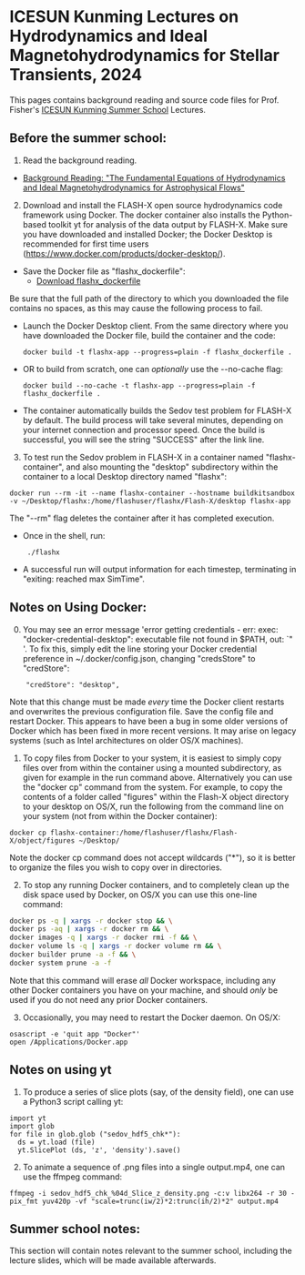 # ICESUN Kunming Lectures on Hydrodynamics and Ideal Magnetohydrodynamics for Stellar Transients, 2024

This pages contains background reading and source code files for Prof. Fisher's [ICESUN Kunming Summer School](https://stellar-explosion2024.casconf.cn/) Lectures.

## Before the summer school:

1. Read the background reading.
- [Background Reading: "The Fundamental Equations of Hydrodynamics and Ideal Magnetohydrodynamics for Astrophysical Flows"](./hydro_equation_derivation.pdf)

2. Download and install the FLASH-X open source hydrodynamics code framework using Docker. The docker container also installs the Python-based toolkit yt for analysis of the data output by FLASH-X. Make sure you have downloaded and installed Docker; the Docker Desktop is recommended for first time users (https://www.docker.com/products/docker-desktop/).

- Save the Docker file as "flashx_dockerfile":
  - [Download flashx_dockerfile](https://raw.githubusercontent.com/rtfisher/summerschool_lectures/main/flashx_dockerfile)

Be sure that the full path of the directory to which you downloaded the file contains no spaces, as this may cause the following process to fail.
- Launch the Docker Desktop client. From the same directory where you have downloaded the Docker file, build the container and the code:
  <br>
  ```
  docker build -t flashx-app --progress=plain -f flashx_dockerfile .
  ```
- OR to build from scratch, one can _optionally_ use the --no-cache flag:
  <br>
  ```
  docker build --no-cache -t flashx-app --progress=plain -f flashx_dockerfile .
  ```
- The container automatically builds the Sedov test problem for FLASH-X by default. The build process will take several minutes, depending on your internet connection and processor speed. Once the build is successful, you will see the string "SUCCESS" after the link line.
  
3. To test run the Sedov problem in FLASH-X in a container named "flashx-container", and also mounting the "desktop" subdirectory within the container to a local Desktop directory named "flashx":
 ```  
 docker run --rm -it --name flashx-container --hostname buildkitsandbox -v ~/Desktop/flashx:/home/flashuser/flashx/Flash-X/desktop flashx-app
```
The "--rm" flag deletes the container after it has completed execution.
- Once in the shell, run:
  ```
   ./flashx
  ```
- A successful run will output information for each timestep, terminating in "exiting: reached max SimTime". 

## Notes on Using Docker:

0. You may see an error message 'error getting credentials - err: exec: "docker-credential-desktop": executable file not found in $PATH, out: `" '. To fix this, simply edit the line storing your Docker credential preference in ~/.docker/config.json, changing "credsStore" to "credStore":

```
    "credStore": "desktop",
```

Note that this change must be made _every_ time the Docker client restarts and overwrites the previous configuration file. Save the config file and restart Docker. This appears to have been a bug in some older versions of Docker which has been fixed in more recent versions. It may arise on legacy systems (such as Intel architectures on older OS/X machines).


1. To copy files from Docker to your system, it is easiest to simply copy files over from within the container using a mounted subdirectory, as given for example in the run command above. Alternatively you can use the "docker cp" command from the system. For example, to copy the contents of a folder called "figures" within the Flash-X object directory to your desktop on OS/X, run the following from the command line on your system (not from within the Docker container): 
```
docker cp flashx-container:/home/flashuser/flashx/Flash-X/object/figures ~/Desktop/
```
Note the docker cp command does not accept wildcards ("*"), so it is better to organize the files you wish to copy over in directories.

2. To stop any running Docker containers, and to completely clean up the disk space used by Docker, on OS/X you can use this one-line command:

```sh
docker ps -q | xargs -r docker stop && \
docker ps -aq | xargs -r docker rm && \
docker images -q | xargs -r docker rmi -f && \
docker volume ls -q | xargs -r docker volume rm && \
docker builder prune -a -f && \
docker system prune -a -f
```
Note that this command will erase _all_ Docker workspace, including any other Docker containers you have on your machine, and should _only_ be used if you do not need any prior Docker containers.

3. Occasionally, you may need to restart the Docker daemon. On OS/X:
```
osascript -e 'quit app "Docker"'
open /Applications/Docker.app
```

## Notes on using yt

1. To produce a series of slice plots (say, of the density field), one can use a Python3 script calling yt:

```
import yt
import glob
for file in glob.glob ("sedov_hdf5_chk*"):
  ds = yt.load (file)
  yt.SlicePlot (ds, 'z', 'density').save()
```

2. To animate a sequence of .png files into a single output.mp4, one can use the ffmpeg command:

```
ffmpeg -i sedov_hdf5_chk_%04d_Slice_z_density.png -c:v libx264 -r 30 -pix_fmt yuv420p -vf "scale=trunc(iw/2)*2:trunc(ih/2)*2" output.mp4
```



## Summer school notes:

This section will contain notes relevant to the summer school, including the lecture slides, which will be made available afterwards.

